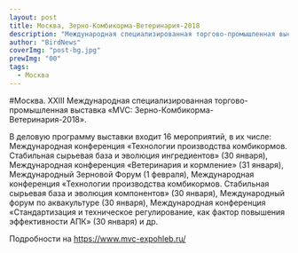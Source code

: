 ```yaml
---
layout: post
title: Москва, Зерно-Комбикорма-Ветеринария-2018
description: "Международная специализированная торгово-промышленная выставка «MVC: Зерно-Комбикорма-Ветеринария-2018» 30 января - 1 февраля. ВДНХ, павильон №75"
author: "BirdNews"
coverImg: "post-bg.jpg"
prewImg: "00"
tags:
  - Москва
---
```


#Москва. XXIII Международная специализированная торгово-промышленная выставка «MVC: Зерно-Комбикорма-Ветеринария-2018».

В деловую программу выставки входит 16 мероприятий, в их числе: Международная конференция «Технологии производства комбикормов. Стабильная сырьевая база и эволюция ингредиентов» (30 января), Международная конференция «Ветеринария и кормление» (31 января), Международный Зерновой Форум (1 февраля), Международная конференция «Технологии производства комбикормов. Стабильная сырьевая база и эволюция компонентов» (30 января), Международный форум по аквакультуре (30 января), Международная конференция «Стандартизация и техническое регулирование, как фактор повышения эффективности АПК» (30 января) и др.

Подробности на https://www.mvc-expohleb.ru/

